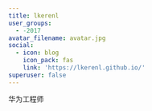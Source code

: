```yaml
---
title: lkerenl
user_groups:
  - -2017
avatar_filename: avatar.jpg
social:
  - icon: blog
    icon_pack: fas
    link: 'https://lkerenl.github.io/'
superuser: false
---
```


华为工程师